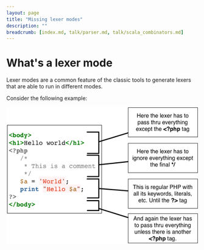 ```yaml
---
layout: page
title: "Missing lexer modes"
description: ""
breadcrumb: [index.md, talk/parser.md, talk/scala_combinators.md]
---
```


# What's a lexer mode

Lexer modes are a common feature of the classic tools to generate lexers that are able to run in different modes.

Consider the following example:

![Lexer mode example](lexer_modes1.png)

